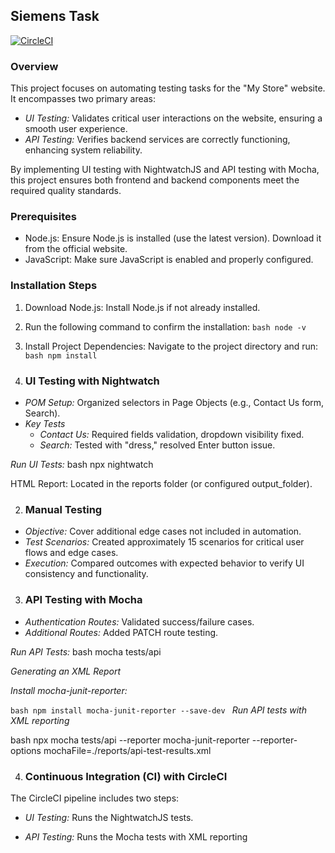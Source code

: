 ## Siemens Task

[![CircleCI](https://circleci.com/SiemensTask/wanuus/SiemensTask.svg?style=svg)](https://circleci.com/SiemensTask/wanuus/SiemensTask)

### Overview
This project focuses on automating testing tasks for the "My Store" website. It encompasses two primary areas:

- *UI Testing:* Validates critical user interactions on the website, ensuring a smooth user experience.
- *API Testing:* Verifies backend services are correctly functioning, enhancing system reliability.

By implementing UI testing with NightwatchJS and API testing with Mocha, this project ensures both frontend and backend components meet the required quality standards.

### Prerequisites
- Node.js: Ensure Node.js is installed (use the latest version). Download it from the official website.
- JavaScript: Make sure JavaScript is enabled and properly configured.
### Installation Steps
1. Download Node.js: Install Node.js if not already installed.

2. Run the following command to confirm the installation:
`bash
node -v
`
3. Install Project Dependencies: Navigate to the project directory and run:
`bash
npm install
`
1. ### UI Testing with Nightwatch
- *POM Setup:* Organized selectors in Page Objects (e.g., Contact Us form, Search).
- *Key Tests*
    - *Contact Us:* Required fields validation, dropdown visibility fixed.
    - *Search:* Tested with "dress," resolved Enter button issue.

*Run UI Tests:* 
bash
npx nightwatch

HTML Report: Located in the reports folder (or configured output_folder).

2. ### Manual Testing
- *Objective:* Cover additional edge cases not included in automation.
- *Test Scenarios:* Created approximately 15 scenarios for critical user flows and edge cases.
- *Execution:* Compared outcomes with expected behavior to verify UI consistency and functionality.

3. ### API Testing with Mocha
- *Authentication Routes:* Validated success/failure cases.
- *Additional Routes:* Added PATCH route testing.

*Run API Tests:*
bash
mocha tests/api


*Generating an XML Report*

*Install mocha-junit-reporter:*

`bash
npm install mocha-junit-reporter --save-dev
`
*Run API tests with XML reporting*

bash
npx mocha tests/api --reporter mocha-junit-reporter --reporter-options mochaFile=./reports/api-test-results.xml

4. ### Continuous Integration (CI) with CircleCI
The CircleCI pipeline includes two steps:
- *UI Testing:* Runs the NightwatchJS tests.

- *API Testing:* Runs the Mocha tests with XML reporting
